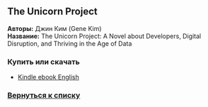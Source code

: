 ## The Unicorn Project 
**Авторы:** Джин Ким (Gene Kim)<br />
**Название:** The Unicorn Project: A Novel about Developers, Digital Disruption, and Thriving in the Age of Data <br />

### Купить или скачать  
* [Kindle ebook English](https://www.amazon.com/Unicorn-Project-Developers-Disruption-Thriving-ebook/dp/B07QT9QR41)

### [Вернуться к списку](https://github.com/golodnyj/TheBestITBooks)